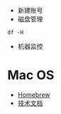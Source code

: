 - 新建账号
- 磁盘管理
```
df -H
```
- 机器监控

# Mac OS
- [Homebrew](https://brew.sh/)
- [技术文档](https://kapeli.com/dash)
